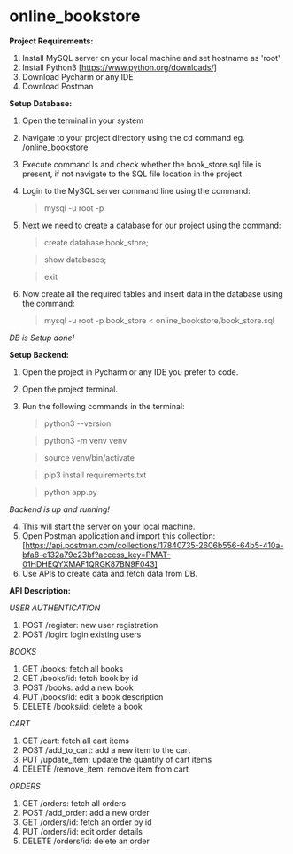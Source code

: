 # online_bookstore

**Project Requirements:**

1. Install MySQL server on your local machine and set hostname as 'root'
2. Install Python3 [https://www.python.org/downloads/]
3. Download Pycharm or any IDE
4. Download Postman

**Setup Database:**

1. Open the terminal in your system
2. Navigate to your project directory using the cd command eg. /online_bookstore
3. Execute command ls and check whether the book_store.sql file is present, if not navigate to the SQL file location in the project
4. Login to the MySQL server command line using the command:
   > mysql -u root -p

5. Next we need to create a database for our project using the command:
   > create database book_store;
   
   > show databases;
   
   > exit

6. Now create all the required tables and insert data in the database using the command:
   > mysql -u root -p book_store < online_bookstore/book_store.sql

*DB is Setup done!*

**Setup Backend:**

1. Open the project in Pycharm or any IDE you prefer to code.
2. Open the project terminal.
3. Run the following commands in the terminal:
   > python3 --version

   > python3 -m venv venv

   > source venv/bin/activate

   > pip3 install requirements.txt

   > python app.py

  *Backend is up and running!*

4. This will start the server on your local machine.
5. Open Postman application and import this collection: [https://api.postman.com/collections/17840735-2606b556-64b5-410a-bfa8-e132a79c23bf?access_key=PMAT-01HDHEQYXMAF1QRGK87BN9F043]
6. Use APIs to create data and fetch data from DB.

**API Description:**

*USER AUTHENTICATION*
1. POST /register: new user registration
2. POST /login: login existing users

*BOOKS*
1. GET /books: fetch all books
2. GET /books/id: fetch book by id
3. POST /books: add a new book
4. PUT /books/id: edit a book description
5. DELETE /books/id: delete a book

*CART*
1. GET /cart: fetch all cart items
2. POST /add_to_cart: add a new item to the cart
3. PUT /update_item: update the quantity of cart items
4. DELETE /remove_item: remove item from cart

*ORDERS*
1. GET /orders: fetch all orders
2. POST /add_order: add a new order
3. GET /orders/id: fetch an order by id
4. PUT /orders/id: edit order details
5. DELETE /orders/id: delete an order
